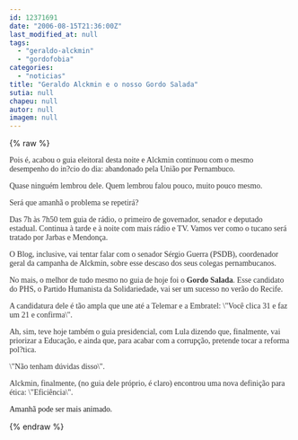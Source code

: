 ```yaml
---
id: 12371691
date: "2006-08-15T21:36:00Z"
last_modified_at: null
tags:
  - "geraldo-alckmin"
  - "gordofobia"
categories:
  - "noticias"
title: "Geraldo Alckmin e o nosso Gordo Salada"
sutia: null
chapeu: null
autor: null
imagem: null
---
```

{% raw %}
<p><FONT color=#333333></p>
<p><P><FONT face=Verdana>Pois é, acabou o guia eleitoral desta noite e Alckmin continuou com o mesmo desempenho do in?cio do dia: abandonado pela União por Pernambuco. </FONT></P></p>
<p><P><FONT face=Verdana>Quase ninguém lembrou dele. Quem lembrou falou pouco, muito pouco mesmo.</FONT></P></p>
<p><P><FONT face=Verdana>Será que amanhã o problema se repetirá? </FONT></P></p>
<p><P><FONT face=Verdana>Das 7h às 7h50 tem guia de rádio, o primeiro de governador, senador e deputado estadual. Continua à tarde e à noite com mais rádio e TV. Vamos ver como o tucano será tratado por Jarbas e Mendonça.</FONT></P></p>
<p><P><FONT face=Verdana>O Blog, inclusive, vai tentar falar com o senador Sérgio Guerra (PSDB), coordenador geral da campanha de Alckmin, sobre esse descaso dos seus colegas pernambucanos.</FONT></P></p>
<p><P><FONT face=Verdana>No mais, o melhor de tudo mesmo no guia de hoje foi o <STRONG>Gordo Salada</STRONG>. Esse candidato do PHS, o Partido Humanista da Solidariedade, vai ser um sucesso no verão do Recife.</FONT></P></p>
<p><P><FONT face=Verdana>A candidatura dele é tão ampla que une até a Telemar e a Embratel: \"Você clica 31 e faz um 21 e confirma\".</FONT></P></p>
<p><P><FONT face=Verdana>Ah, sim, teve hoje também o guia presidencial, com Lula dizendo que, finalmente, vai priorizar a Educação, e ainda que, para acabar com a corrupção, pretende tocar a reforma pol?tica.</p>
<p> \"Não tenham dúvidas disso\".</FONT></P></p>
<p><P><FONT face=Verdana>Alckmin, finalmente, (no guia dele próprio, é claro) encontrou uma nova definição para ética: \"Eficiência\".</FONT></P></FONT></p>
<p><P><FONT face=Verdana>Amanhã pode ser mais animado.</FONT></P> </p>
{% endraw %}